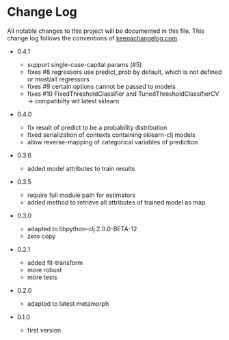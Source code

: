 # Change Log
All notable changes to this project will be documented in this file. This change log follows the conventions of [keepachangelog.com](http://keepachangelog.com/).

* 0.4.1
  * support single-case-capital params (#5)
  * fixes #8 regressors use predict_prob by default, which is not defined or most/all regressors
  * fixes #9 certain options cannot be passed to models
  * fixes #10 FixedThresholdClassifier and TunedThresholdClassifierCV 
    -> compatibilty wit latest sklearn

* 0.4.0
  * fix result of predict to be a probability distribution
  * fixed serialization of contexts containing sklearn-clj models
  * allow reverse-mapping of categorical variables of prediction
* 0.3.6
  * added model attributes to train results
* 0.3.5
  * require full module path for estimators
  * added method to retrieve all attributes of trained model as map
  
* 0.3.0
  * adapted to libpython-clj 2.0.0-BETA-12
  * zero copy
* 0.2.1 
  * added fit-transform
  * more robust
  * more tests 
* 0.2.0 
  * adapted to latest metamorph
* 0.1.0 
  * first version

